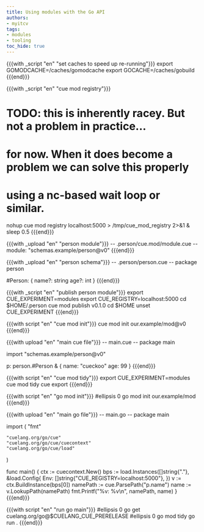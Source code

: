 ```yaml
---
title: Using modules with the Go API
authors:
- myitcv
tags:
- modules
- tooling
toc_hide: true
---
```


{{{with _script "en" "set caches to speed up re-running"}}}
export GOMODCACHE=/caches/gomodcache
export GOCACHE=/caches/gobuild
{{{end}}}

{{{with _script "en" "cue mod registry"}}}
# TODO: this is inherently racey. But not a problem in practice...
# for now. When it does become a problem we can solve this properly
# using a nc-based wait loop or similar.
nohup cue mod registry localhost:5000 > /tmp/cue_mod_registry 2>&1 &
sleep 0.5
{{{end}}}

{{{with _upload "en" "person module"}}}
-- .person/cue.mod/module.cue --
module: "schemas.example/person@v0"
{{{end}}}

{{{with _upload "en" "person schema"}}}
-- .person/person.cue --
package person

#Person: {
	name?: string
	age?:  int
}
{{{end}}}

{{{with _script "en" "publish person module"}}}
export CUE_EXPERIMENT=modules
export CUE_REGISTRY=localhost:5000
cd $HOME/.person
cue mod publish v0.1.0
cd $HOME
unset CUE_EXPERIMENT
{{{end}}}

{{{with script "en" "cue mod init"}}}
cue mod init our.example/mod@v0
{{{end}}}

{{{with upload "en" "main cue file"}}}
-- main.cue --
package main

import "schemas.example/person@v0"

p: person.#Person & {
	name: "cueckoo"
	age:  99
}
{{{end}}}

{{{with script "en" "cue mod tidy"}}}
export CUE_EXPERIMENT=modules
cue mod tidy
cue export
{{{end}}}

{{{with script "en" "go mod init"}}}
#ellipsis 0
go mod init our.example/mod
{{{end}}}

{{{with upload "en" "main go file"}}}
-- main.go --
package main

import (
	"fmt"

	"cuelang.org/go/cue"
	"cuelang.org/go/cue/cuecontext"
	"cuelang.org/go/cue/load"
)

func main() {
	ctx := cuecontext.New()
	bps := load.Instances([]string{"."}, &load.Config{
		Env: []string{"CUE_REGISTRY=localhost:5000"},
	})
	v := ctx.BuildInstance(bps[0])
	namePath := cue.ParsePath("p.name")
	name := v.LookupPath(namePath)
	fmt.Printf("%v: %v\n", namePath, name)
}
{{{end}}}

{{{with script "en" "run go main"}}}
#ellipsis 0
go get cuelang.org/go@$CUELANG_CUE_PRERELEASE
#ellipsis 0
go mod tidy
go run .
{{{end}}}
